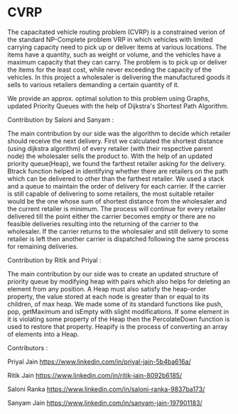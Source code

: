 # CVRP

The capacitated vehicle routing problem (CVRP) is a constrained verion of the standard NP-Complete problem VRP in which vehicles with limited carrying capacity need to pick up or deliver items at various locations. The items have a quantity, such as weight or volume, and the vehicles have a maximum capacity that they can carry. The problem is to pick up or deliver the items for the least cost, while never exceeding the capacity of the vehicles. In this project a wholesaler is delivering the manufactured goods it sells to various retailers demanding a certain quantity of it.

We provide an approx. optimal solution to this problem using Graphs, updated Priority Queues with the help of Dijkstra's Shortest Path Algorithm.

Contribution by Saloni and Sanyam :

The main contribution by our side was the algorithm to decide which retailer should receive the next delivery. First we calculated the shortest distance (using dijkstra algorithm) of every retailer (with their respective parent node) the wholesaler sells the product to. With the help of an updated priority queue(Heap), we found the farthest retailer asking for the delivery. Btrack function helped in identifying whether there are retailers on the path which can be delivered to other than the farthest retailer. We used a stack and a queue to maintain the order of delivery for each carrier. If the carrier is still capable of delivering to some retailers, the most suitable retailer would be the one whose sum of shortest distance from the wholesaler and the current retailer is minimum. The process will continue for every retailer delivered till the point either the carrier becomes empty or there are no feasible deliveries resulting into the returning of the carrier to the wholesaler. If the carrier returns to the wholesaler and still delivery to some retailer is left then another carrier is dispatched following the same process for remaining deliveries.


Contribution by Ritik and Priyal : 

The main contribution by our side was to create an updated structure of priority queue by modifying heap with pairs which also helps for deleting an element from any position. A Heap must also satisfy the heap-order property, the value stored at each node is greater than or equal to its children, of max heap. We made some of its standard functions like push, pop, getMaximum and isEmpty with slight modifications. If some element in it is violating some property of the Heap then the PercolateDown function is used to restore that property. Heapify is the process of converting an array of elements into a Heap. 


Contributors :  

Priyal Jain         https://www.linkedin.com/in/priyal-jain-5b4ba616a/ 

Ritik Jain          https://www.linkedin.com/in/ritik-jain-8092b6185/ 

Saloni Ranka        https://www.linkedin.com/in/saloni-ranka-9837ba173/ 

Sanyam Jain         https://www.linkedin.com/in/sanyam-jain-197901183/

